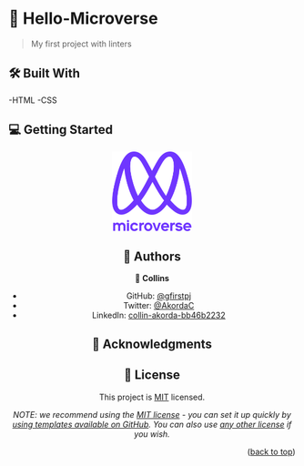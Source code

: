 # 📖 Hello-Microverse <a name="about-project"></a>

> My first project with linters

## 🛠 Built With <a name="built-with">
-HTML
-CSS</a>

## 💻 Getting Started <a name="getting-started"></a>

<div align="center">

  <img src="murple_logo.png" alt="logo" width="140"  height="auto" />
  



## 👥 Authors <a name="authors"></a>



👤 **Collins**

- GitHub: [@gfirstpj](https://github.com/firstpj)
- Twitter: [@AkordaC](https://twitter.com/AkordaC)
- LinkedIn: [collin-akorda-bb46b2232](https://linkedin.com/in/[collin-akorda-bb46b2232)


## 🙏 Acknowledgments <a name="acknowledgements"></a>



## 📝 License <a name="license"></a>

This project is [MIT](./LICENSE) licensed.

_NOTE: we recommend using the [MIT license](https://choosealicense.com/licenses/mit/) - you can set it up quickly by [using templates available on GitHub](https://docs.github.com/en/communities/setting-up-your-project-for-healthy-contributions/adding-a-license-to-a-repository). You can also use [any other license](https://choosealicense.com/licenses/) if you wish._

<p align="right">(<a href="#readme-top">back to top</a>)</p>
